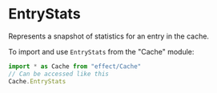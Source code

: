 # EntryStats

Represents a snapshot of statistics for an entry in the cache.

To import and use `EntryStats` from the "Cache" module:

```ts
import * as Cache from "effect/Cache"
// Can be accessed like this
Cache.EntryStats
```
